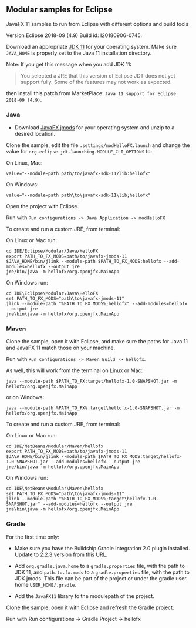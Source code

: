 ## Modular samples for Eclipse

JavaFX 11 samples to run from Eclipse with different options and build tools

Version Eclipse 2018-09 (4.9) Build id: I20180906-0745.

Download an appropriate [JDK 11](https://jdk.java.net/11/) for your operating system. Make sure `JAVA_HOME` 
is properly set to the Java 11 installation directory. 

Note: If you get this message when you add JDK 11:
 
> You selected a JRE that this version of Eclipse JDT does not yet support fully. Some of the features may not work as expected.

then install this patch from MarketPlace: `Java 11 support for Eclipse 2018-09 (4.9)`.

### Java

- Download [JavaFX jmods](https://gluonhq.com/products/javafx/) for your operating 
system and unzip to a desired location.

Clone the sample, edit the file `.settings/modHelloFX.launch` and change the value for
`org.eclipse.jdt.launching.MODULE_CLI_OPTIONS` to:

On Linux, Mac:

    value="--module-path path/to/javafx-sdk-11/lib:hellofx"

On Windows:

    value="--module-path path\to\javafx-sdk-11\lib;hellofx"


Open the project with Eclipse.

Run with `Run configurations -> Java Application -> modHelloFX`

To create and run a custom JRE, from terminal:

On Linux or Mac run:

    cd IDE/Eclipse/Modular/Java/HelloFX
    export PATH_TO_FX_MODS=path/to/javafx-jmods-11
    $JAVA_HOME/bin/jlink --module-path $PATH_TO_FX_MODS:hellofx --add-modules=hellofx --output jre
    jre/bin/java -m hellofx/org.openjfx.MainApp

On Windows run:

    cd IDE\Eclipse\Modular\Java\HelloFX
    set PATH_TO_FX_MODS="path\to\javafx-jmods-11"
    jlink --module-path "%PATH_TO_FX_MODS%;hellofx" --add-modules=hellofx --output jre
    jre\bin\java -m hellofx/org.openjfx.MainApp

### Maven

Clone the sample, open it with Eclipse, and make sure the paths for Java 11 and 
JavaFX 11 match those on your machine.

Run with `Run configurations -> Maven Build -> hellofx`.

As well, this will work from the terminal on Linux or Mac:

    java --module-path $PATH_TO_FX:target/hellofx-1.0-SNAPSHOT.jar -m hellofx/org.openjfx.MainApp

or on Windows:
    
    java --module-path %PATH_TO_FX%:target\hellofx-1.0-SNAPSHOT.jar -m hellofx/org.openjfx.MainApp

To create and run a custom JRE, from terminal:

On Linux or Mac run:

    cd IDE/NetBeans/Modular/Maven/hellofx
    export PATH_TO_FX_MODS=path/to/javafx-jmods-11
    $JAVA_HOME/bin/jlink --module-path $PATH_TO_FX_MODS:target/hellofx-1.0-SNAPSHOT.jar --add-modules=hellofx --output jre
    jre/bin/java -m hellofx/org.openjfx.MainApp

On Windows run:

    cd IDE\NetBeans\Modular\Maven\hellofx
    set PATH_TO_FX_MODS="path\to\javafx-jmods-11"
    jlink --module-path "%PATH_TO_FX_MODS%;target\hellofx-1.0-SNAPSHOT.jar" --add-modules=hellofx --output jre
    jre\bin\java -m hellofx/org.openjfx.MainApp

### Gradle

For the first time only:

- Make sure you have the Buildship Gradle Integration 2.0 plugin installed. Update to 2.2.3 version
from this [URL](http://download.eclipse.org/buildship/updates/e48/snapshots/2.x/).

- Add `org.gradle.java.home` to a `gradle.properties` file, with the path to JDK 11, and
 `path.to.fx.mods` to a `gradle.properties` file, with the path to JDK jmods. This file 
can be part of the project or under the gradle user home `USER_HOME/.gradle`. 

- Add the `JavaFX11` library to the modulepath of the project.

Clone the sample, open it with Eclipse and refresh the Gradle project. 

Run with Run configurations -> Gradle Project -> hellofx